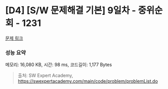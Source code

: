 # [D4] [S/W 문제해결 기본] 9일차 - 중위순회 - 1231 

[문제 링크](https://swexpertacademy.com/main/code/problem/problemDetail.do?contestProbId=AV140YnqAIECFAYD) 

### 성능 요약

메모리: 16,080 KB, 시간: 98 ms, 코드길이: 1,177 Bytes



> 출처: SW Expert Academy, https://swexpertacademy.com/main/code/problem/problemList.do